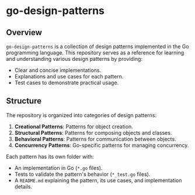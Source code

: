 # go-design-patterns

## Overview

`go-design-patterns` is a collection of design patterns implemented in the Go programming language. This repository serves as a reference for learning and understanding various design patterns by providing:
- Clear and concise implementations.
- Explanations and use cases for each pattern.
- Test cases to demonstrate practical usage.

## Structure
The repository is organized into categories of design patterns:
1. **Creational Patterns**: Patterns for object creation.
2. **Structural Patterns**: Patterns for composing objects and classes.
3. **Behavioral Patterns**: Patterns for communication between objects.
4. **Concurrency Patterns**: Go-specific patterns for managing concurrency.

Each pattern has its own folder with:
- An implementation in Go (`*.go` files).
- Tests to validate the pattern's behavior (`*_test.go` files).
- A `README.md` explaining the pattern, its use cases, and implementation details.
